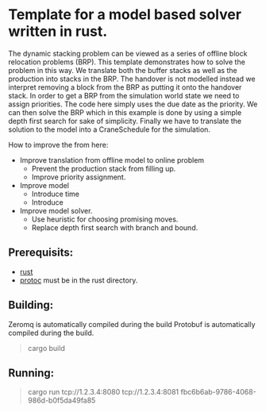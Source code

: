 Template for a model based solver written in rust.
================================

The dynamic stacking problem can be viewed as a series of offline block relocation problems (BRP).
This template demonstrates how to solve the problem in this way.
We translate both the buffer stacks as well as the production into stacks in the BRP.
The handover is not modelled instead we interpret removing a block from the BRP as putting it onto the handover stack.
In order to get a BRP from the simulation world state we need to assign priorities.
The code here simply uses the due date as the priority.
We can then solve the BRP which in this example is done by using a simple depth first search for sake of simplicity.
Finally we have to translate the solution to the model into a CraneSchedule for the simulation.


How to improve the from here:

* Improve translation from offline model to online problem
    - Prevent the production stack from filling up.
    - Improve priority assignment.
* Improve model
    - Introduce time
    - Introduce 
* Improve model solver.
    - Use heuristic for choosing promising moves.
    - Replace depth first search with branch and bound.

Prerequisits:
-------------
* [rust](https://rustup.rs/)
* [protoc](https://developers.google.com/protocol-buffers/docs/downloads) must be in the rust directory.

Building:
---------

Zeromq is automatically compiled during the build
Protobuf is automatically compiled during the build.

> cargo build

Running:
--------

> cargo run tcp://1.2.3.4:8080 tcp://1.2.3.4:8081 fbc6b6ab-9786-4068-986d-b0f5da49fa85